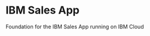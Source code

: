IBM Sales App
==========================================================================

Foundation for the IBM Sales App running on IBM Cloud
